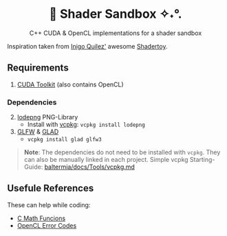 <div align=center>
  <h1>💫 Shader Sandbox ✧˖°.</h1>
  C++ CUDA &amp; OpenCL implementations for a shader sandbox
</div>

Inspiration taken from [Inigo Quilez'](https://iquilezles.org/) awesome [Shadertoy](https://www.shadertoy.com/).

## Requirements
1. [CUDA Toolkit](https://developer.nvidia.com/cuda-downloads) (also contains OpenCL)

### Dependencies

2. [lodepng](https://github.com/lvandeve/lodepng) PNG-Library
   - Install with [vcpkg](https://vcpkg.io/en/): `vcpkg install lodepng`
3. [GLFW](https://github.com/glfw/glfw) & [GLAD](https://github.com/dav1dde/glad)
   - `vcpkg install glad glfw3`
  
> **Note**:  The dependencies do not need to be installed with `vcpkg`. They can also be manually linked in each project. Simple vcpkg Starting-Guide: [baltermia/docs/Tools/vcpkg.md](https://github.com/baltermia/docs/blob/main/Tools/VCPKG.md)

## Usefule References
These can help while coding:
- [C Math Funcions](https://en.cppreference.com/w/c/numeric/math)
- [OpenCL Error Codes](https://github.com/KhronosGroup/OpenCL-Headers/blob/main/CL/cl.h#L195-L271)

